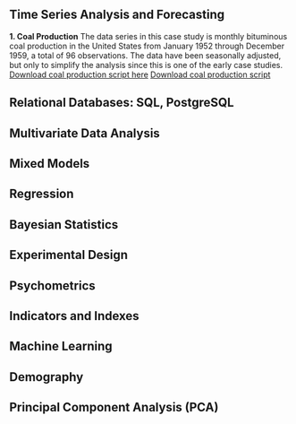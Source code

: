 
## Time Series Analysis and Forecasting
**1. Coal Production**
The data series in this case study is monthly bituminous coal production in the United States from January 1952 through December 1959, a total of 96 observations. The data have been seasonally adjusted, but only to simplify the analysis since this is one of the early case studies. 
[Download coal production script here](https://raw.githubusercontent.com/Miriam0909/Portfolio/main/coal%20production%20US.qmd)
<a href="https://raw.githubusercontent.com/Miriam0909/Portfolio/main/coal%20production%20US.qmd" download>Download coal production script</a>
## Relational Databases: SQL, PostgreSQL
## Multivariate Data Analysis 
## Mixed Models
## Regression
## Bayesian Statistics
## Experimental Design
## Psychometrics 
## Indicators and Indexes
## Machine Learning
## Demography
## Principal Component Analysis (PCA)
